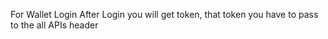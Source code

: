 For Wallet Login
After Login you will get token, that token you have to pass to the all APIs header
